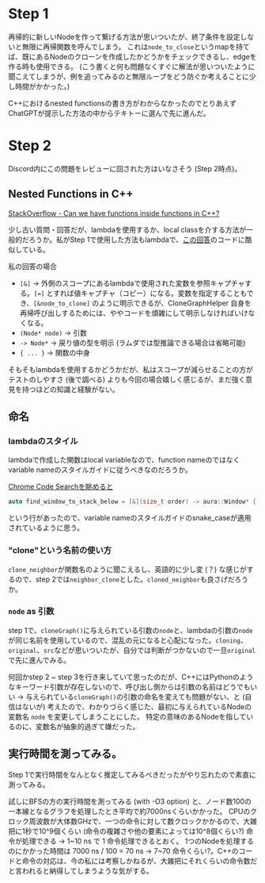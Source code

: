 # Step 1

再帰的に新しいNodeを作って繋げる方法が思いついたが、終了条件を設定しないと無限に再帰関数を呼んでしまう。
これは`node_to_close`というmapを持てば、既にあるNodeのクローンを作成したかどうかをチェックできるし、edgeを作る時も使用できる。
(こう書くと何も問題なくすぐに解法が思いついたように聞こえてしまうが、例を追ってみるのと無限ループをどう防ぐか考えることに少し時間がかかった。)

C++におけるnested functionsの書き方がわからなかったのでとりあえずChatGPTが提示した方法の中からテキトーに選んで先に進んだ。

# Step 2

Discord内にこの問題をレビューに回された方はいなさそう (Step 2時点)。

## Nested Functions in C++

[StackOverflow - Can we have functions inside functions in C++?](https://stackoverflow.com/questions/4324763/can-we-have-functions-inside-functions-in-c)

少し古い質問・回答だが、lambdaを使用するか、local classを介する方法が一般的だろうか。私がStep 1で使用した方法もlambdaで、[この回答](https://stackoverflow.com/a/46566416/16193058)のコードに酷似している。

私の回答の場合

- `[&]` -> 外側のスコープにあるlambdaで使用された変数を参照キャプチャする。`[=]` とすれば値キャプチャ（コピー）になる。変数を指定することもでき、`[&node_to_clone]` のように明示できるが、CloneGraphHelper 自身を再帰呼び出しするためには、ややコードを煩雑にして明示しなければいけなくなる。
- `(Node* node)` -> 引数
- `-> Node*` -> 戻り値の型を明示 (ラムダでは型推論できる場合は省略可能)
- `{ ... }` -> 関数の中身

そもそもlambdaを使用するかどうかだが、私はスコープが減らせることの方がテストのしやすさ (後で調べる) よりも今回の場合嬉しく感じるが、まだ強く意見を持つほどの知識と経験がない。

## 命名

### lambdaのスタイル

lambdaで作成した関数はlocal variableなので、function nameのではなくvariable nameのスタイルガイドに従うべきなのだろうか。

[Chrome Code Searchを眺めると](https://source.chromium.org/chromium/chromium/src/+/main:ash/wm/desks/desk.cc;l=889?q=%5C%5B%26%5C%5D&ss=chromium%2Fchromium%2Fsrc)

```cpp
auto find_window_to_stack_below = [&](size_t order) -> aura::Window* {
```

という行があったので、variable nameのスタイルガイドのsnake_caseが適用されているように思う。

### "clone"という名前の使い方

`clone_neighbor`が関数名のように聞こえるし、英語的に少し変 (？) な感じがするので、step 2では`neighbor_clone`とした。`cloned_neighbor`も良さげだろうか。

### `node` as 引数

step 1で、`cloneGraph()`に与えられている引数の`node`と、lambdaの引数の`node`が同じ名前を使用しているので、混乱の元になると心配になった。`cloning`、`original`、`src`などが思いついたが、自分では判断がつかないので一旦`original`で先に進んでみる。

何回かstep 2 \~ step 3を行き来していて思ったのだが、C++にはPythonのようなキーワード引数が存在しないので、呼び出し側からは引数の名前はどうでもいい -> 与えられている`cloneGraph()`の引数の命名を変えても問題がない、と (自信はないが) 考えたので、わかりづらく感じた、最初に与えられているNodeの変数名 `node` を変更してしまうことにした。
特定の意味のあるNodeを指しているのに、変数名が抽象的過ぎて嫌だった。

## 実行時間を測ってみる。

Step 1で実行時間をなんとなく推定してみるべきだったがやり忘れたので素直に測ってみる。

試しにBFSの方の実行時間を測ってみる (with -O3 option) と、ノード数100の一本線となるグラフを処理したとき平均で約7000nsくらいかかった。
CPUのクロック周波数が大体数GHzで、一つの命令に対して数クロックかかるので、大雑把に1秒で10^9個くらい (命令の複雑さや他の要素によっては10^8個くらい?) 命令が処理できる -> 1\~10 ns で 1 命令処理できるとおく。
1つのNodeを処理するのにかかった時間は 7000 ns / 100 = 70 ns -> 7\~70 命令くらい?。C++のコードと命令の対応は、今の私には考察しかねるが、大雑把にそれくらいの命令数だと言われると納得してしまうような気がする。
